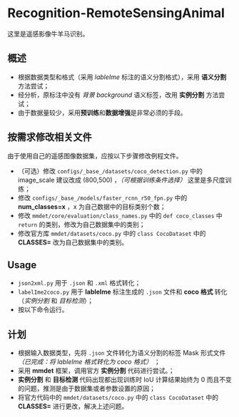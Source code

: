 # Recognition-RemoteSensingAnimal
这里是遥感影像牛羊马识别。

## 概述
- 根据数据类型和格式（采用 *lableIme* 标注的语义分割格式），采用 **语义分割** 方法尝试；
- 经分析，原标注中没有 *背景 background* 语义标签，改用 **实例分割** 方法尝试； 
- 由于数据量较少，采用**预训练**和**数据增强**是非常必须的手段。

## 按需求修改相关文件 
由于使用自己的遥感图像数据集，应按以下步骤修改例程文件。
- （可选）修改 `configs/_base_/datasets/coco_detection.py` 中的 image_scale 建议改成 (800,500) ，*（可根据训练条件选择）* 这里是多尺度训练；
- 修改 `configs/_base_/models/faster_rcnn_r50_fpn.py` 中的 **num_classes=x** ，x 为自己数据中的目标类别个数；
- 修改 `mmdet/core/evaluation/class_names.py` 中的 `def coco_classes` 中 `return` 的类别，修改为自己数据集中的类别；
- 修改官方库 ``mmdet/datasets/coco.py`` 中的 `class CocoDataset` 中的 **CLASSES=** 改为自己数据集中的类别。

## Usage
- `json2xml.py` 用于 `.json` 和 `.xml` 格式转化；
- `labelIme2coco.py` 用于 **lableIme** 标注生成的 `.json` 文件和 **coco 格式** 转化（*实例分割* 和 *目标检测*）；
- 按以下命令运行。

## 计划
- 根据输入数据类型，先将 ``.json`` 文件转化为语义分割的标签 Mask 形式文件 *（已完成：将 lableIme 格式转化为 coco 格式）* ；
- 采用 **mmdet** 框架，调用官方 **实例分割** 代码进行尝试。；
- **实例分割** 和 **目标检测** 代码出现都出现训练时 IoU 计算结果始终为 0 而且不变的问题，推测是由于数据集或者参数设置的原因；
- 将官方代码中的  ``mmdet/datasets/coco.py`` 中的 `class CocoDataset` 中的 **CLASSES=** 进行更改，解决上述问题。
